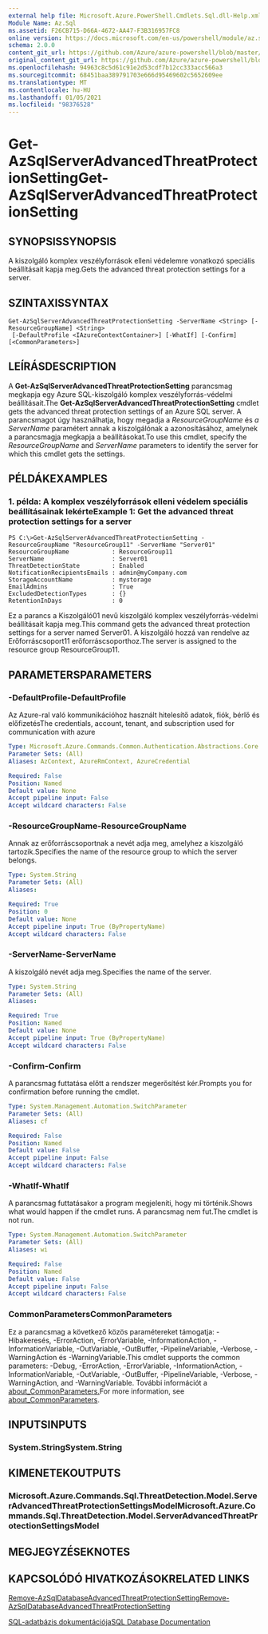 ```yaml
---
external help file: Microsoft.Azure.PowerShell.Cmdlets.Sql.dll-Help.xml
Module Name: Az.Sql
ms.assetid: F26CB715-D66A-4672-AA47-F3B316957FC8
online version: https://docs.microsoft.com/en-us/powershell/module/az.sql/get-azsqlserverAdvancedThreatProtectionSetting
schema: 2.0.0
content_git_url: https://github.com/Azure/azure-powershell/blob/master/src/Sql/Sql/help/Get-AzSqlServerAdvancedThreatProtectionSetting.md
original_content_git_url: https://github.com/Azure/azure-powershell/blob/master/src/Sql/Sql/help/Get-AzSqlServerAdvancedThreatProtectionSetting.md
ms.openlocfilehash: 94963c8c5d61c91e2d53cdf7b12cc333acc566a3
ms.sourcegitcommit: 68451baa389791703e666d95469602c5652609ee
ms.translationtype: MT
ms.contentlocale: hu-HU
ms.lasthandoff: 01/05/2021
ms.locfileid: "98376528"
---
```

# <span data-ttu-id="b29f7-101">Get-AzSqlServerAdvancedThreatProtectionSetting</span><span class="sxs-lookup"><span data-stu-id="b29f7-101">Get-AzSqlServerAdvancedThreatProtectionSetting</span></span>

## <span data-ttu-id="b29f7-102">SYNOPSIS</span><span class="sxs-lookup"><span data-stu-id="b29f7-102">SYNOPSIS</span></span>
<span data-ttu-id="b29f7-103">A kiszolgáló komplex veszélyforrások elleni védelemre vonatkozó speciális beállításait kapja meg.</span><span class="sxs-lookup"><span data-stu-id="b29f7-103">Gets the advanced threat protection settings for a server.</span></span>

## <span data-ttu-id="b29f7-104">SZINTAXIS</span><span class="sxs-lookup"><span data-stu-id="b29f7-104">SYNTAX</span></span>

```
Get-AzSqlServerAdvancedThreatProtectionSetting -ServerName <String> [-ResourceGroupName] <String>
 [-DefaultProfile <IAzureContextContainer>] [-WhatIf] [-Confirm] [<CommonParameters>]
```

## <span data-ttu-id="b29f7-105">LEÍRÁS</span><span class="sxs-lookup"><span data-stu-id="b29f7-105">DESCRIPTION</span></span>
<span data-ttu-id="b29f7-106">A **Get-AzSqlServerAdvancedThreatProtectionSetting** parancsmag megkapja egy Azure SQL-kiszolgáló komplex veszélyforrás-védelmi beállításait.</span><span class="sxs-lookup"><span data-stu-id="b29f7-106">The **Get-AzSqlServerAdvancedThreatProtectionSetting** cmdlet gets the advanced threat protection settings of an Azure SQL server.</span></span>
<span data-ttu-id="b29f7-107">A parancsmagot úgy használhatja, hogy megadja a *ResourceGroupName* és *a ServerName* paramétert annak a kiszolgálónak a azonosításához, amelynek a parancsmagja megkapja a beállításokat.</span><span class="sxs-lookup"><span data-stu-id="b29f7-107">To use this cmdlet, specify the *ResourceGroupName* and *ServerName* parameters to identify the server for which this cmdlet gets the settings.</span></span>

## <span data-ttu-id="b29f7-108">PÉLDÁK</span><span class="sxs-lookup"><span data-stu-id="b29f7-108">EXAMPLES</span></span>

### <span data-ttu-id="b29f7-109">1. példa: A komplex veszélyforrások elleni védelem speciális beállításainak lekérte</span><span class="sxs-lookup"><span data-stu-id="b29f7-109">Example 1: Get the advanced threat protection settings for a server</span></span>
```
PS C:\>Get-AzSqlServerAdvancedThreatProtectionSetting -ResourceGroupName "ResourceGroup11" -ServerName "Server01"
ResourceGroupName            : ResourceGroup11
ServerName                   : Server01
ThreatDetectionState         : Enabled
NotificationRecipientsEmails : admin@myCompany.com
StorageAccountName           : mystorage
EmailAdmins                  : True
ExcludedDetectionTypes       : {}
RetentionInDays              : 0
```

<span data-ttu-id="b29f7-110">Ez a parancs a Kiszolgáló01 nevű kiszolgáló komplex veszélyforrás-védelmi beállításait kapja meg.</span><span class="sxs-lookup"><span data-stu-id="b29f7-110">This command gets the advanced threat protection settings for a server named Server01.</span></span>
<span data-ttu-id="b29f7-111">A kiszolgáló hozzá van rendelve az Erőforráscsoport11 erőforráscsoporthoz.</span><span class="sxs-lookup"><span data-stu-id="b29f7-111">The server is assigned to the resource group ResourceGroup11.</span></span>

## <span data-ttu-id="b29f7-112">PARAMETERS</span><span class="sxs-lookup"><span data-stu-id="b29f7-112">PARAMETERS</span></span>

### <span data-ttu-id="b29f7-113">-DefaultProfile</span><span class="sxs-lookup"><span data-stu-id="b29f7-113">-DefaultProfile</span></span>
<span data-ttu-id="b29f7-114">Az Azure-ral való kommunikációhoz használt hitelesítő adatok, fiók, bérlő és előfizetés</span><span class="sxs-lookup"><span data-stu-id="b29f7-114">The credentials, account, tenant, and subscription used for communication with azure</span></span>

```yaml
Type: Microsoft.Azure.Commands.Common.Authentication.Abstractions.Core.IAzureContextContainer
Parameter Sets: (All)
Aliases: AzContext, AzureRmContext, AzureCredential

Required: False
Position: Named
Default value: None
Accept pipeline input: False
Accept wildcard characters: False
```

### <span data-ttu-id="b29f7-115">-ResourceGroupName</span><span class="sxs-lookup"><span data-stu-id="b29f7-115">-ResourceGroupName</span></span>
<span data-ttu-id="b29f7-116">Annak az erőforráscsoportnak a nevét adja meg, amelyhez a kiszolgáló tartozik.</span><span class="sxs-lookup"><span data-stu-id="b29f7-116">Specifies the name of the resource group to which the server belongs.</span></span>

```yaml
Type: System.String
Parameter Sets: (All)
Aliases:

Required: True
Position: 0
Default value: None
Accept pipeline input: True (ByPropertyName)
Accept wildcard characters: False
```

### <span data-ttu-id="b29f7-117">-ServerName</span><span class="sxs-lookup"><span data-stu-id="b29f7-117">-ServerName</span></span>
<span data-ttu-id="b29f7-118">A kiszolgáló nevét adja meg.</span><span class="sxs-lookup"><span data-stu-id="b29f7-118">Specifies the name of the server.</span></span>

```yaml
Type: System.String
Parameter Sets: (All)
Aliases:

Required: True
Position: Named
Default value: None
Accept pipeline input: True (ByPropertyName)
Accept wildcard characters: False
```

### <span data-ttu-id="b29f7-119">-Confirm</span><span class="sxs-lookup"><span data-stu-id="b29f7-119">-Confirm</span></span>
<span data-ttu-id="b29f7-120">A parancsmag futtatása előtt a rendszer megerősítést kér.</span><span class="sxs-lookup"><span data-stu-id="b29f7-120">Prompts you for confirmation before running the cmdlet.</span></span>

```yaml
Type: System.Management.Automation.SwitchParameter
Parameter Sets: (All)
Aliases: cf

Required: False
Position: Named
Default value: False
Accept pipeline input: False
Accept wildcard characters: False
```

### <span data-ttu-id="b29f7-121">-WhatIf</span><span class="sxs-lookup"><span data-stu-id="b29f7-121">-WhatIf</span></span>
<span data-ttu-id="b29f7-122">A parancsmag futtatásakor a program megjeleníti, hogy mi történik.</span><span class="sxs-lookup"><span data-stu-id="b29f7-122">Shows what would happen if the cmdlet runs.</span></span>
<span data-ttu-id="b29f7-123">A parancsmag nem fut.</span><span class="sxs-lookup"><span data-stu-id="b29f7-123">The cmdlet is not run.</span></span>

```yaml
Type: System.Management.Automation.SwitchParameter
Parameter Sets: (All)
Aliases: wi

Required: False
Position: Named
Default value: False
Accept pipeline input: False
Accept wildcard characters: False
```

### <span data-ttu-id="b29f7-124">CommonParameters</span><span class="sxs-lookup"><span data-stu-id="b29f7-124">CommonParameters</span></span>
<span data-ttu-id="b29f7-125">Ez a parancsmag a következő közös paramétereket támogatja: -Hibakeresés, -ErrorAction, -ErrorVariable, -InformationAction, -InformationVariable, -OutVariable, -OutBuffer, -PipelineVariable, -Verbose, -WarningAction és -WarningVariable.</span><span class="sxs-lookup"><span data-stu-id="b29f7-125">This cmdlet supports the common parameters: -Debug, -ErrorAction, -ErrorVariable, -InformationAction, -InformationVariable, -OutVariable, -OutBuffer, -PipelineVariable, -Verbose, -WarningAction, and -WarningVariable.</span></span> <span data-ttu-id="b29f7-126">További információt a [about_CommonParameters.](http://go.microsoft.com/fwlink/?LinkID=113216)</span><span class="sxs-lookup"><span data-stu-id="b29f7-126">For more information, see [about_CommonParameters](http://go.microsoft.com/fwlink/?LinkID=113216).</span></span>

## <span data-ttu-id="b29f7-127">INPUTS</span><span class="sxs-lookup"><span data-stu-id="b29f7-127">INPUTS</span></span>

### <span data-ttu-id="b29f7-128">System.String</span><span class="sxs-lookup"><span data-stu-id="b29f7-128">System.String</span></span>

## <span data-ttu-id="b29f7-129">KIMENETEK</span><span class="sxs-lookup"><span data-stu-id="b29f7-129">OUTPUTS</span></span>

### <span data-ttu-id="b29f7-130">Microsoft.Azure.Commands.Sql.ThreatDetection.Model.ServerAdvancedThreatProtectionSettingsModel</span><span class="sxs-lookup"><span data-stu-id="b29f7-130">Microsoft.Azure.Commands.Sql.ThreatDetection.Model.ServerAdvancedThreatProtectionSettingsModel</span></span>

## <span data-ttu-id="b29f7-131">MEGJEGYZÉSEK</span><span class="sxs-lookup"><span data-stu-id="b29f7-131">NOTES</span></span>

## <span data-ttu-id="b29f7-132">KAPCSOLÓDÓ HIVATKOZÁSOK</span><span class="sxs-lookup"><span data-stu-id="b29f7-132">RELATED LINKS</span></span>

[<span data-ttu-id="b29f7-133">Remove-AzSqlDatabaseAdvancedThreatProtectionSetting</span><span class="sxs-lookup"><span data-stu-id="b29f7-133">Remove-AzSqlDatabaseAdvancedThreatProtectionSetting</span></span>](./Remove-AzSqlDatabaseAdvancedThreatProtectionSetting.md)

[<span data-ttu-id="b29f7-134">SQL-adatbázis dokumentációja</span><span class="sxs-lookup"><span data-stu-id="b29f7-134">SQL Database Documentation</span></span>](https://docs.microsoft.com/azure/sql-database/)



